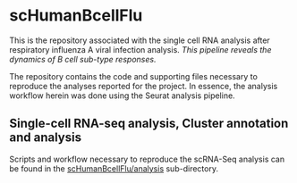 # scHumanBcellFlu

This is the repository associated with the single cell RNA analysis after respiratory influenza A viral infection analysis. *This pipeline reveals the dynamics of B cell sub-type responses.*

The repository contains the code and supporting files necessary to reproduce the analyses reported for the project. In essence, the analysis workflow herein was done using the Seurat analysis pipeline.

## Single-cell RNA-seq analysis, Cluster annotation and analysis

Scripts and workflow necessary to reproduce the scRNA-Seq analysis can be found in the [scHumanBcellFlu/analysis](https://github.com/HawaBioinformatics/scHumanBcellFlu/tree/main/analysis) sub-directory.
